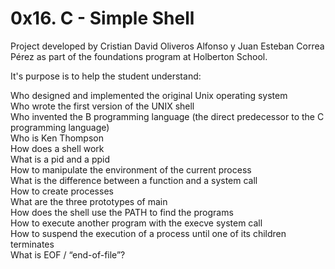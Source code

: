 # 0x16. C - Simple Shell

Project developed by Cristian David Oliveros Alfonso y Juan Esteban Correa Pérez as part of the foundations program at Holberton School.

It's purpose is to help the student understand:

Who designed and implemented the original Unix operating system<br />
Who wrote the first version of the UNIX shell<br />
Who invented the B programming language (the direct predecessor to the C programming language)<br />
Who is Ken Thompson<br />
How does a shell work<br />
What is a pid and a ppid<br />
How to manipulate the environment of the current process<br />
What is the difference between a function and a system call<br />
How to create processes<br />
What are the three prototypes of main<br />
How does the shell use the PATH to find the programs<br />
How to execute another program with the execve system call<br />
How to suspend the execution of a process until one of its children terminates<br />
What is EOF / “end-of-file”?<br />
